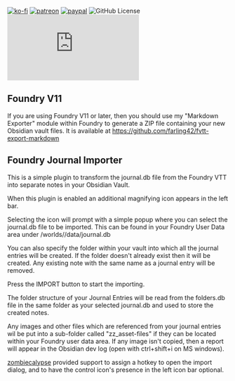 [![ko-fi](https://img.shields.io/badge/Ko--Fi-farling-success)](https://ko-fi.com/farling)
[![patreon](https://img.shields.io/badge/Patreon-amusingtime-success)](https://patreon.com/amusingtime)
[![paypal](https://img.shields.io/badge/Paypal-farling-success)](https://paypal.me/farling)
![GitHub License](https://img.shields.io/github/license/farling42/obsidian-import-foundry)
![Latest Release Download Count](https://img.shields.io/github/downloads/farling42/obsidian-import-foundry/latest/main.js)

## Foundry V11

If you are using Foundry V11 or later, then you should use my "Markdown Exporter" module within Foundry to generate a ZIP file containing your new Obsidian vault files. It is available at https://github.com/farling42/fvtt-export-markdown 

## Foundry Journal Importer

This is a simple plugin to transform the journal.db file from the Foundry VTT into separate notes in your Obsidian Vault.

When this plugin is enabled an additional magnifying icon appears in the left bar.

Selecting the icon will prompt with a simple popup where you can select the journal.db file to be imported. This can be found in your Foundry User Data area under /worlds/<yourworld>/data/journal.db

You can also specify the folder within your vault into which all the journal entries will be created. If the folder doesn't already exist then it will be created. Any existing note with the same name as a journal entry will be removed.

Press the IMPORT button to start the importing.

The folder structure of your Journal Entries will be read from the folders.db file in the same folder as your selected journal.db and used to store the created notes.

Any images and other files which are referenced from your journal entries wil be put into a sub-folder called "zz_asset-files" if they can be located within your Foundry user data area. If any image isn't copied, then a report will appear in the Obsidian dev log (open with ctrl+shift+i on MS windows).

[zombiecalypse](https://github.com/zombiecalypse) provided support to assign a hotkey to open the import dialog, and to have the control icon's presence in the left icon bar optional.
